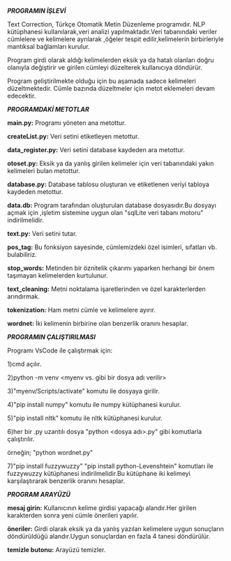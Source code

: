 ***PROGRAMIN İŞLEVİ***

Text Correction, Türkçe Otomatik Metin Düzenleme programıdır. NLP kütüphanesi kullanılarak,veri analizi yapılmaktadır.Veri tabanındaki veriler cümlelere ve kelimelere ayrılarak ,öğeler tespit edilir,kelimelerin birbirleriyle mantıksal bağlamları kurulur.

Program girdi olarak aldığı kelimelerden eksik ya da hatalı olanları doğru olanıyla değiştirir ve girilen cümleyi düzelterek kullanıcıya döndürür.

Program geliştirilmekte olduğu için bu aşamada sadece kelimeleri düzeltmektedir. Cümle bazında düzeltmeler için metot eklemeleri devam edecektir.

***PROGRAMDAKİ METOTLAR***

**main.py:** Programı yöneten ana metottur.

**createList.py:** Veri setini etiketleyen metottur.

**data_register.py:** Veri setini database kaydeden ara metottur.

**otoset.py:** Eksik ya da yanlış girilen kelimeler için veri tabanındaki yakın kelimeleri bulan metottur.

**database.py:** Database tablosu oluşturan ve etiketlenen veriyi tabloya kaydeden metottur.

**data.db:** Program tarafından oluşturulan database dosyasıdır.Bu dosyayı açmak için ,işletim sistemine uygun olan "sqlLite veri tabanı motoru" indirilmelidir.

**text.py:** Veri setini tutar.

**pos_tag:** Bu fonksiyon sayesinde, cümlemizdeki özel isimleri, sıfatları vb. bulabiliriz.

**stop_words:** Metinden bir öznitelik çıkarımı yaparken herhangi bir önem taşımayan kelimelerden kurtulunur.

**text_cleaning:** Metni noktalama işaretlerinden ve özel karakterlerden arındırmak. 

**tokenization:** Ham metni cümle ve kelimelere ayırır.

**wordnet:** İki kelimenin birbirine olan benzerlik oranını hesaplar.

***PROGRAMIN ÇALIŞTIRILMASI***

Programı VsCode ile çalıştırmak için:

1)cmd açılır.

2)python -m venv <myenv vs. gibi bir dosya adı verilir>

3)"myenv/Scripts/activate" komutu ile dosyaya girilir.

4)"pip install numpy" komutu ile numpy kütüphanesi kurulur.

5)"pip install nltk" komutu ile nltk kütüphanesi kurulur.

6)her bir .py uzantılı dosya "python <dosya adı>.py" gibi komutlarla çalıştırılır.

örneğin; "python wordnet.py"

7)"pip install fuzzywuzzy"
  "pip install python-Levenshtein" komutları ile fuzzywuzzy kütüphanesi indirilmelidir.Bu kütüphane iki kelimeyi karşılaştırarak benzerlik oranını hesaplar.

***PROGRAM ARAYÜZÜ***

**mesaj girin:** Kullanıcının kelime girdisi yapacağı alandır.Her girilen karakterden sonra yeni cümle önerileri yapılır.

**öneriler:** Girdi olarak eksik ya da yanlış yazılan kelimelere uygun sonuçların döndürüldüğü alandır.Uygun sonuçlardan en fazla 4 tanesi döndürülür.

**temizle butonu:** Arayüzü temizler.
